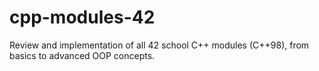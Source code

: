 # cpp-modules-42
Review and implementation of all 42 school C++ modules (C++98), from basics to advanced OOP concepts.
